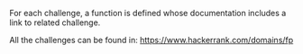 For each challenge, a function is defined whose documentation includes a link to related challenge.

All the challenges can be found in: https://www.hackerrank.com/domains/fp
